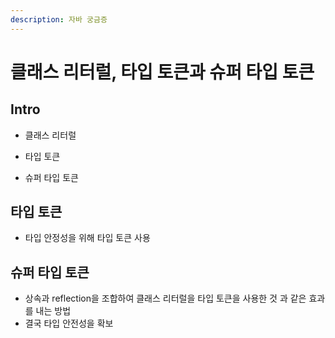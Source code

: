 ```yaml
---
description: 자바 궁금증
---
```


# 클래스 리터럴, 타입 토큰과 슈퍼 타입 토큰

## Intro 

- 클래스 리터럴

- 타입 토큰

- 슈퍼 타입 토큰

## 타입 토큰

- 타입 안정성을 위해 타입 토큰 사용


## 슈퍼 타입 토큰

- 상속과 reflection을 조합하여 클래스 리터럴을 타입 토큰을 사용한 것 과 같은 효과를 내는 방법
- 결국 타입 안전성을 확보
